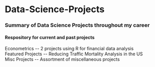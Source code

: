 # Data-Science-Projects
### Summary of Data Science Projects throughout my career
  
#### Respository for current and past projects
      
Econometrics -- 2 projects using R for financial data analysis  
Featured Projects -- Reducing Traffic Mortality Analysis in the US  
Misc Projects  -- Assortment of miscellaneous projects  


